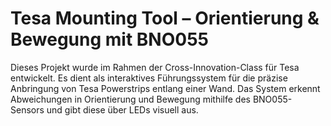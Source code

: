 # Tesa Mounting Tool – Orientierung & Bewegung mit BNO055

Dieses Projekt wurde im Rahmen der Cross-Innovation-Class für Tesa entwickelt. Es dient als interaktives Führungssystem für die präzise Anbringung von Tesa Powerstrips entlang einer Wand. Das System erkennt Abweichungen in Orientierung und Bewegung mithilfe des BNO055-Sensors und gibt diese über LEDs visuell aus.

